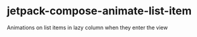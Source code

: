 # jetpack-compose-animate-list-item
Animations on list items in lazy column when they enter the view
